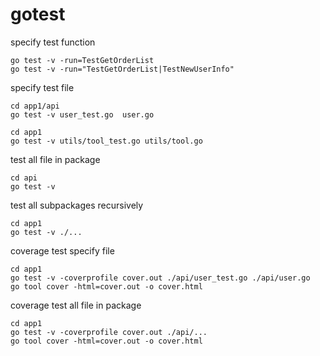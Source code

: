 # gotest

specify test function
```
go test -v -run=TestGetOrderList
go test -v -run="TestGetOrderList|TestNewUserInfo"
```

specify test file
```
cd app1/api
go test -v user_test.go  user.go
```

```
cd app1
go test -v utils/tool_test.go utils/tool.go
```

test all file in package
```
cd api
go test -v
```

test all subpackages recursively
```
cd app1
go test -v ./...
```

coverage test specify file
```
cd app1
go test -v -coverprofile cover.out ./api/user_test.go ./api/user.go
go tool cover -html=cover.out -o cover.html
```

coverage test all file in package
```
cd app1
go test -v -coverprofile cover.out ./api/...
go tool cover -html=cover.out -o cover.html
```